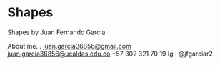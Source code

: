 # Shapes
 Shapes by Juan Fernando Garcia

 About me...
 juan.garcia36856@gmail.com
 juan.garcia36856@ucaldas.edu.co
 +57 302 321 70 19 
 Ig : @jfgarciar2
 
